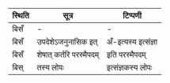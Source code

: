 | स्थिति | सूत्र | टिप्पणी |
| ----- | ------- | ------ |
| बिसँ | - | - |
| बिसँ | उपदेशेऽजनुनासिक इत् | अँ-इत्यस्य इत्संज्ञा |
| बिसँ | शेषात् कर्तरि परस्मैपदम् | इति परस्मैपदम् |
| बिस् | तस्य लोपः | इत्संज्ञकस्य लोपः |
